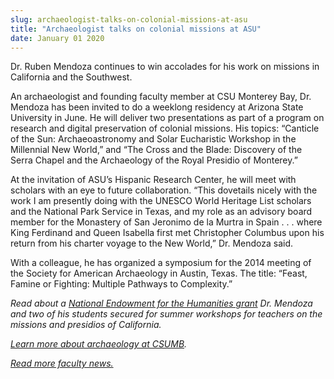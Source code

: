 ```yaml
---
slug: archaeologist-talks-on-colonial-missions-at-asu
title: "Archaeologist talks on colonial missions at ASU"
date: January 01 2020
---
```


<p>Dr. Ruben Mendoza continues to win accolades for his work on missions in California and the Southwest.
</p><p>An archaeologist and founding faculty member at CSU Monterey Bay, Dr. Mendoza has been invited to do a weeklong residency at Arizona State University in June. He will deliver two presentations as part of a program on research and digital preservation of colonial missions. His topics: “Canticle of the Sun: Archaeoastronomy and Solar Eucharistic Workshop in the Millennial New World,” and “The Cross and the Blade: Discovery of the Serra Chapel and the Archaeology of the Royal Presidio of Monterey.”
</p><p>At the invitation of ASU’s Hispanic Research Center, he will meet with scholars with an eye to future collaboration. “This dovetails nicely with the work I am presently doing with the UNESCO World Heritage List scholars and the National Park Service in Texas, and my role as an advisory board member for the Monastery of San Jeronimo de la Murtra in Spain . . . where King Ferdinand and Queen Isabella first met Christopher Columbus upon his return from his charter voyage to the New World,” Dr. Mendoza said.
</p><p>With a colleague, he has organized a symposium for the 2014 meeting of the Society for American Archaeology in Austin, Texas. The title: “Feast, Famine or Fighting: Multiple Pathways to Complexity.”  
</p><p><em>Read about a <a href="http://news.csumb.edu/news/2012/nov/21/professor-students-land-grant-teach-about-missions">National Endowment for the Humanities grant</a> Dr. Mendoza and two of his students secured for summer workshops for teachers on the missions and presidios of California.</em>
</p><p><em><a href="http://sbgs.csumb.edu/social-behavioral-sciences-major/archaeology">Learn more about archaeology at CSUMB</a>.</em>
</p><p><a href="http://news.csumb.edu/news/2012/nov/25/faculty-highlights"><em>Read more faculty news.</em></a>
</p>
